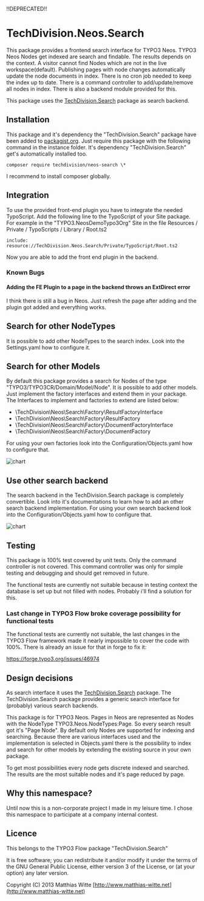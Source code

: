 !!DEPRECATED!!

TechDivision.Neos.Search
========================

This package provides a frontend search interface for TYPO3 Neos. TYPO3 Neos Nodes get indexed are search and findable.
The results depends on the context. A visitor cannot find Nodes which are not in the live workspace(default). Publishing
pages with node changes automatically update the node documents in index. There is no cron job needed to keep the index
up to date. There is a command controller to add/update/remove all nodes in index.  There is also a backend module
provided for this.

This package uses the [TechDivision.Search](https://github.com/mwitte/TechDivision.Search) package as search backend.


Installation
------------

This package and it's dependency the "TechDivision.Search" package have been added to [packagist.org](https://packagist.org/).
Just require this package with the following command in the instance folder. It's dependency "TechDivision.Search" get's
automatically installed too.

	composer require techdivision/neos-search \*

I recommend to install composer globally.


Integration
-----------

To use the provided front-end plugin you have to integrate the needed TypoScript. Add the following line to the
TypoScript of your Site package. For example in the "TYPO3.NeosDemoTypo3Org" Site in the file Resources / Private /
TypoScripts / Library / Root.ts2

	include: resource://TechDivision.Neos.Search/Private/TypoScript/Root.ts2

Now you are able to add the front end plugin in the backend.

### Known Bugs
#### Adding the FE Plugin to a page in the backend throws an ExtDirect error
I think there is still a bug in Neos. Just refresh the page after adding and the plugin got
added and everything works.


Search for other NodeTypes
--------------------------

It is possible to add other NodeTypes to the search index. Look into the Settings.yaml how to configure it.


Search for other Models
-----------------------

By default this package provides a search for Nodes of the type "TYPO3/TYPO3CR/Domain/Model/Node". It is possible
to add other models. Just implement the factory interfaces and extend them in your package. The Interfaces to
implement and factories to extend are listed below:

- \TechDivision\Neos\Search\Factory\ResultFactoryInterface
- \TechDivision\Neos\Search\Factory\ResultFactory
- \TechDivision\Neos\Search\Factory\DocumentFactoryInterface
- \TechDivision\Neos\Search\Factory\DocumentFactory

For using your own factories look into the Configuration/Objects.yaml how to configure that.

![chart](https://raw.github.com/mwitte/TechDivision.Neos.Search/master/Documentation/charts/FactoryAdapter.png)

Use other search backend
------------------------

The search backend in the TechDivision.Search package is completely convertible. Look into it's documentations
to learn how to add an other search backend implementation.
For using your own search backend look into the Configuration/Objects.yaml how to configure that.

![chart](https://raw.github.com/mwitte/TechDivision.Neos.Search/master/Documentation/charts/ProviderAdapter.png)

Testing
-------

This package is 100% test covered by unit tests. Only the command controller is not covered.
This command controller was only for simple testing and debugging and should get removed in future.

The functional tests are currently not suitable because in testing context the database is set up but not filled
with nodes. Probably i'll find a solution for this.

### Last change in TYPO3 Flow broke coverage possibility for functional tests
The functional tests are currently not suitable, the last changes in the TYPO3 Flow framework made it nearly impossible to
cover the code with 100%. There is already an issue for that in forge to fix it:

https://forge.typo3.org/issues/46974


Design decisions
----------------

As search interface it uses the [TechDivision.Search](https://github.com/mwitte/TechDivision.Search) package.
The TechDivision.Search package provides a generic search interface for (probably) various search backends.

This package is for TYPO3 Neos. Pages in Neos are represented as Nodes with the NodeType
TYPO3.Neos.NodeTypes:Page. So every search result got it's "Page Node". By default only Nodes are supported for
indexing and searching. Because there are various interfaces used and the implementation is selected in Objects.yaml
there is the possibility to index and search for other models by extending the existing source in your own package.

To get most possibilities every node gets discrete indexed and searched. The results are the most suitable nodes and
it's page reduced by page.


Why this namespace?
-------------------

Until now this is a non-corporate project I made in my leisure time. I chose this namespace to participate at a company
internal contest.


Licence
-------

This belongs to the TYPO3 Flow package "TechDivision.Search"

It is free software; you can redistribute it and/or modify it under the terms of the GNU General Public License,
either version 3 of the License, or (at your option) any later version.

Copyright (C) 2013 Matthias Witte
[http://www.matthias-witte.net](http://www.matthias-witte.net)

